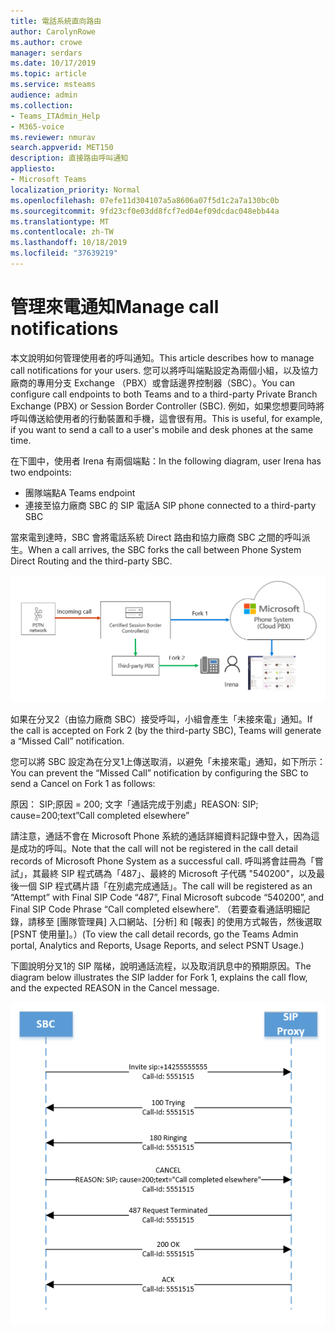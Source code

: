 ```yaml
---
title: 電話系統直向路由
author: CarolynRowe
ms.author: crowe
manager: serdars
ms.date: 10/17/2019
ms.topic: article
ms.service: msteams
audience: admin
ms.collection:
- Teams_ITAdmin_Help
- M365-voice
ms.reviewer: nmurav
search.appverid: MET150
description: 直接路由呼叫通知
appliesto:
- Microsoft Teams
localization_priority: Normal
ms.openlocfilehash: 07efe11d304107a5a8606a07f5d1c2a7a130bc0b
ms.sourcegitcommit: 9fd23cf0e03dd8fcf7ed04ef09dcdac048ebb44a
ms.translationtype: MT
ms.contentlocale: zh-TW
ms.lasthandoff: 10/18/2019
ms.locfileid: "37639219"
---
```

# <a name="manage-call-notifications"></a><span data-ttu-id="6788f-103">管理來電通知</span><span class="sxs-lookup"><span data-stu-id="6788f-103">Manage call notifications</span></span>

<span data-ttu-id="6788f-104">本文說明如何管理使用者的呼叫通知。</span><span class="sxs-lookup"><span data-stu-id="6788f-104">This article describes how to manage call notifications for your users.</span></span> <span data-ttu-id="6788f-105">您可以將呼叫端點設定為兩個小組，以及協力廠商的專用分支 Exchange （PBX）或會話邊界控制器（SBC）。</span><span class="sxs-lookup"><span data-stu-id="6788f-105">You can configure call endpoints to both Teams and to a third-party Private Branch Exchange (PBX) or Session Border Controller (SBC).</span></span>  <span data-ttu-id="6788f-106">例如，如果您想要同時將呼叫傳送給使用者的行動裝置和手機，這會很有用。</span><span class="sxs-lookup"><span data-stu-id="6788f-106">This is useful, for example, if you want to send a call to a user's mobile and desk phones at the same time.</span></span>   

<span data-ttu-id="6788f-107">在下圖中，使用者 Irena 有兩個端點：</span><span class="sxs-lookup"><span data-stu-id="6788f-107">In the following diagram, user Irena has two endpoints:</span></span>

- <span data-ttu-id="6788f-108">團隊端點</span><span class="sxs-lookup"><span data-stu-id="6788f-108">A Teams endpoint</span></span>
- <span data-ttu-id="6788f-109">連接至協力廠商 SBC 的 SIP 電話</span><span class="sxs-lookup"><span data-stu-id="6788f-109">A SIP phone connected to a third-party SBC</span></span>

<span data-ttu-id="6788f-110">當來電到達時，SBC 會將電話系統 Direct 路由和協力廠商 SBC 之間的呼叫派生。</span><span class="sxs-lookup"><span data-stu-id="6788f-110">When a call arrives, the SBC forks the call between Phone System Direct Routing and the third-party SBC.</span></span>


![顯示分叉團隊端點的圖表](media/direct-routing-call-notification-1.png)

<span data-ttu-id="6788f-112">如果在分叉2（由協力廠商 SBC）接受呼叫，小組會產生「未接來電」通知。</span><span class="sxs-lookup"><span data-stu-id="6788f-112">If the call is accepted on Fork 2 (by the third-party SBC), Teams will generate a “Missed Call” notification.</span></span>  

<span data-ttu-id="6788f-113">您可以將 SBC 設定為在分叉1上傳送取消，以避免「未接來電」通知，如下所示：</span><span class="sxs-lookup"><span data-stu-id="6788f-113">You can prevent the “Missed Call” notification by configuring the SBC to send a Cancel on Fork 1 as follows:</span></span>

<span data-ttu-id="6788f-114">原因： SIP;原因 = 200; 文字「通話完成于別處」</span><span class="sxs-lookup"><span data-stu-id="6788f-114">REASON: SIP; cause=200;text”Call completed elsewhere”</span></span> 

<span data-ttu-id="6788f-115">請注意，通話不會在 Microsoft Phone 系統的通話詳細資料記錄中登入，因為這是成功的呼叫。</span><span class="sxs-lookup"><span data-stu-id="6788f-115">Note that the call will not be registered in the call detail records of Microsoft Phone System as a successful call.</span></span> <span data-ttu-id="6788f-116">呼叫將會註冊為「嘗試」，其最終 SIP 程式碼為「487」、最終的 Microsoft 子代碼 "540200"，以及最後一個 SIP 程式碼片語「在別處完成通話」。</span><span class="sxs-lookup"><span data-stu-id="6788f-116">The call will be registered as an “Attempt” with Final SIP Code “487”, Final Microsoft subcode “540200”, and Final SIP Code Phrase “Call completed elsewhere”.</span></span>   <span data-ttu-id="6788f-117">（若要查看通話明細記錄，請移至 [團隊管理員] 入口網站、[分析] 和 [報表] 的使用方式報告，然後選取 [PSNT 使用量]。）</span><span class="sxs-lookup"><span data-stu-id="6788f-117">(To view the call detail records, go the Teams Admin portal, Analytics and Reports, Usage Reports, and select PSNT Usage.)</span></span>


<span data-ttu-id="6788f-118">下圖說明分叉1的 SIP 階梯，說明通話流程，以及取消訊息中的預期原因。</span><span class="sxs-lookup"><span data-stu-id="6788f-118">The diagram below illustrates the SIP ladder for Fork 1, explains the call flow, and the expected REASON in the Cancel message.</span></span> 

![顯示分叉團隊端點的圖表](media/direct-routing-call-notification-2.png)
